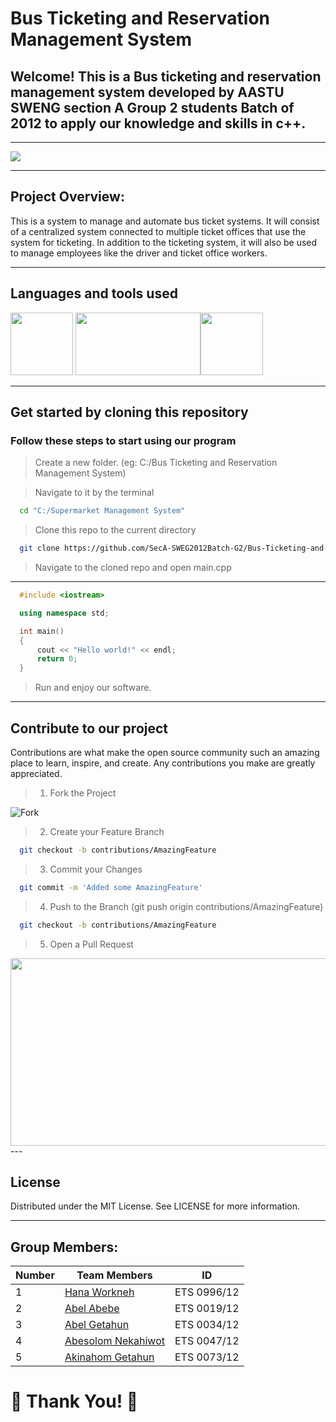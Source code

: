 # Bus Ticketing and Reservation Management System

##  Welcome!  This is a Bus ticketing and reservation management system developed by AASTU SWENG section A Group 2 students Batch of 2012 to apply our knowledge and skills in c++.
---
<img src = "https://holidaypackagestravel.files.wordpress.com/2016/12/online-bus-ticket-booking.jpg?w=880&h=312&crop=1" >

---

## **Project Overview:**

This is a system to manage and automate bus ticket systems. It will consist of a centralized system connected to multiple ticket offices that use the system for ticketing. In addition to the ticketing system, it will also be used to manage employees like the driver and ticket office workers.

---
## **Languages and tools used**
<img src = "https://upload.wikimedia.org/wikipedia/commons/thumb/9/9a/Visual_Studio_Code_1.35_icon.svg/1024px-Visual_Studio_Code_1.35_icon.svg.png" width=100px height=100px> <img src = "https://www.codeblocks.org/docs/cb_splash.png" width=200px height=100px><img src = "https://img.icons8.com/color/452/markdown.png" width=100px height=100px> 

---
## Get started by cloning this repository

### Follow these steps to start using our program

> Create a new folder.   (eg: C:/Bus Ticketing and Reservation Management System)

> Navigate to it by the terminal 
```cmd
  cd "C:/Supermarket Management System"
```

> Clone this repo to the current directory

```bash
  git clone https://github.com/SecA-SWEG2012Batch-G2/Bus-Ticketing-and-Reservation-management.git
```

> Navigate to the cloned repo and open main.cpp

--- 

``` cpp
  #include <iostream>

  using namespace std;

  int main()
  {
      cout << "Hello world!" << endl;
      return 0;
  }

```
> Run and enjoy our software.

---

## **Contribute to our project**

Contributions are what make the open source community such an amazing place to learn, inspire, and create. Any contributions you make are greatly appreciated.

> 1. Fork the Project

![Fork](https://www.earthdatascience.org/images/earth-analytics/git-version-control/githubguides-bootcamp-fork.png)

> 2. Create your Feature Branch 
```bash
  git checkout -b contributions/AmazingFeature
```

> 3. Commit your Changes
```bash
  git commit -m 'Added some AmazingFeature'
```

> 4. Push to the Branch (git push origin contributions/AmazingFeature)
```bash
  git checkout -b contributions/AmazingFeature
```

> 5. Open a Pull Request

<img src="https://guides.github.com/activities/hello-world/create-pr.png" width=550 height=300>
---

## **License**

Distributed under the MIT License. See LICENSE for more information.

---

## **Group Members:**

| Number | Team Members | ID |
| ---- | ---- | ---- |
| 1 | [Hana Workneh](https://github.com/Hana-Workneh) | ETS 0996/12 |
| 2 | [Abel Abebe](https://github.com/Abelabebe313) | ETS 0019/12 |
| 3 | [Abel Getahun](https://github.com/abelops) | ETS 0034/12 |
| 4 | [Abesolom Nekahiwot](https://github.com/abneka) | ETS 0047/12 |
| 5 | [Akinahom Getahun](https://github.com/Akinahom) | ETS 0073/12 |

# **🙏 Thank You!** 🙏
